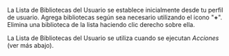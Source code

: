 La Lista de Bibliotecas del Usuario se establece inicialmente desde tu perfil de usuario. Agrega bibliotecas según sea necesario utilizando el icono "**+**". Elimina una biblioteca de la lista haciendo clic derecho sobre ella.

La Lista de Bibliotecas del Usuario se utiliza cuando se ejecutan *Acciones* (ver más abajo).
